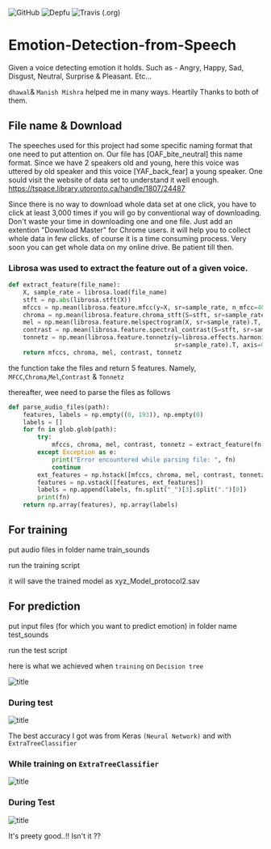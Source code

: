 
![GitHub](https://img.shields.io/github/license/mashape/apistatus.svg) ![Depfu](https://img.shields.io/depfu/depfu/example-ruby.svg) 
![Travis (.org)](https://img.shields.io/travis/:user/:repo.svg)




# Emotion-Detection-from-Speech



Given a voice detecting emotion it holds. Such as - Angry, Happy, Sad, Disgust, Neutral, Surprise &amp; Pleasant. Etc... 

`dhawal`& `Manish Mishra` helped me in many ways. Heartily Thanks to both of them.

## File name & Download
The speeches used for this project had some specific naming format that one need to put attention on. 
Our file has [OAF_bite_neutral] this name format. Since we have 2 speakers old and young, here this voice was uttered by old speaker and this voice [YAF_back_fear] a young speaker. One sould visit the website of data set to understand it well enough. 
https://tspace.library.utoronto.ca/handle/1807/24487

Since there is no way to download whole data set at one click, you have to click at least 3,000 times if you will go by conventional way of downloading. Don't waste your time in downloading one and one file. Just add an extention "Download Master" for Chrome users. it will help you to collect whole data in few clicks. of course it is a time consuming process. Very soon you can get whole data on my online drive. Be patient till then. 

### Librosa was used to extract the feature out of a given voice. 
```python
def extract_feature(file_name):
    X, sample_rate = librosa.load(file_name)
    stft = np.abs(librosa.stft(X))
    mfccs = np.mean(librosa.feature.mfcc(y=X, sr=sample_rate, n_mfcc=40).T, axis=0)
    chroma = np.mean(librosa.feature.chroma_stft(S=stft, sr=sample_rate).T, axis=0)
    mel = np.mean(librosa.feature.melspectrogram(X, sr=sample_rate).T, axis=0)
    contrast = np.mean(librosa.feature.spectral_contrast(S=stft, sr=sample_rate).T, axis=0)
    tonnetz = np.mean(librosa.feature.tonnetz(y=librosa.effects.harmonic(X),
                                              sr=sample_rate).T, axis=0)
    return mfccs, chroma, mel, contrast, tonnetz

``` 
the function take the files and return 5 features. Namely, `MFCC`,`Chroma`,`Mel`,`Contrast` & `Tonnetz`

thereafter, wee need to parse the files as follows 

```python
def parse_audio_files(path):
    features, labels = np.empty((0, 193)), np.empty(0)
    labels = []
    for fn in glob.glob(path):
        try:
            mfccs, chroma, mel, contrast, tonnetz = extract_feature(fn)
        except Exception as e:
            print("Error encountered while parsing file: ", fn)
            continue
        ext_features = np.hstack([mfccs, chroma, mel, contrast, tonnetz])
        features = np.vstack([features, ext_features])
        labels = np.append(labels, fn.split("_")[3].split(".")[0])
        print(fn)
    return np.array(features), np.array(labels)
```

## For training 
put audio files in folder name train_sounds

run the training script

it will save the trained model as xyz_Model_protocol2.sav

## For prediction
put input files (for which you want to predict emotion) in folder name test_sounds

run the test script


here is what we achieved when `training` on `Decision tree` 

![title](https://github.com/nirajdevpandey/Emotion-Detection-from-Speech/blob/master/results/images/decision%20tree_train.PNG)

### During test 

![title](https://github.com/nirajdevpandey/Emotion-Detection-from-Speech/blob/master/results/images/decision%20tree_test.PNG)

The best accuracy I got was from Keras `(Neural Network)` and with `ExtraTreeClassifier`


### While training on `ExtraTreeClassifier`

![title](https://github.com/nirajdevpandey/Emotion-Detection-from-Speech/blob/master/results/images/ExtraTreeClassifier_train.PNG)

### During Test 

![title](https://github.com/nirajdevpandey/Emotion-Detection-from-Speech/blob/master/results/images/ExtraTreeClassifier_test.PNG)

It's preety good..!! 
Isn't it ??




